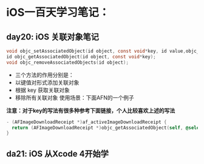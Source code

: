 # iOS一百天学习笔记：
## day20: iOS 关联对象笔记

```objective-c
void objc_setAssociatedObject(id object, const void*key, id value,objc_AssociationPolicy policy);
id objc_getAssociatedObject(id object, const void*key);
void objc_removeAssociatedObjects(id object);
```

- 三个方法的作用分别是：
- 以键值对形式添加关联对象
- 根据 key 获取关联对象
- 移除所有关联对象
使用场景：下面AFN的一个例子

**注意：对于key的写法有很多种参考下面链接，个人比较喜欢上述的写法**

```objective-c
- (AFImageDownloadReceipt *)af_activeImageDownloadReceipt {
  return (AFImageDownloadReceipt *)objc_getAssociatedObject(self, @selector(af_activeImageDownloadReceipt));
}
```

## da21: iOS 从Xcode 4开始学

